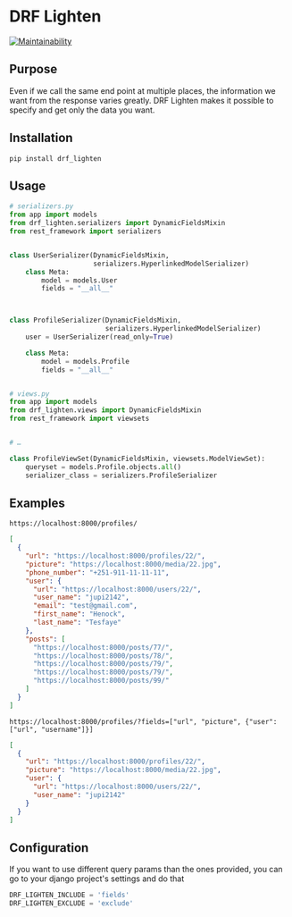 # DRF Lighten
[![Maintainability](https://api.codeclimate.com/v1/badges/fb7592cf34907b7cb8d8/maintainability)](https://codeclimate.com/github/jupi2142/drf_lighten/maintainability)

## Purpose
Even if we call the same end point at multiple places, the information we want
from the response varies greatly. DRF Lighten makes it possible to specify and
get only the data you want.


## Installation
`pip install drf_lighten`


## Usage
```python
# serializers.py
from app import models
from drf_lighten.serializers import DynamicFieldsMixin
from rest_framework import serializers


class UserSerializer(DynamicFieldsMixin,
                     serializers.HyperlinkedModelSerializer)
    class Meta:
        model = models.User
        fields = "__all__"



class ProfileSerializer(DynamicFieldsMixin,
                        serializers.HyperlinkedModelSerializer)
    user = UserSerializer(read_only=True)

    class Meta:
        model = models.Profile
        fields = "__all__"


# views.py
from app import models
from drf_lighten.views import DynamicFieldsMixin
from rest_framework import viewsets


# …

class ProfileViewSet(DynamicFieldsMixin, viewsets.ModelViewSet):
    queryset = models.Profile.objects.all()
    serializer_class = serializers.ProfileSerializer

```

## Examples
`https://localhost:8000/profiles/`
```json
[
  {
    "url": "https://localhost:8000/profiles/22/",
    "picture": "https://localhost:8000/media/22.jpg",
    "phone_number": "+251-911-11-11-11",
    "user": {
      "url": "https://localhost:8000/users/22/",
      "user_name": "jupi2142",
      "email": "test@gmail.com",
      "first_name": "Henock",
      "last_name": "Tesfaye"
    },
    "posts": [
      "https://localhost:8000/posts/77/",
      "https://localhost:8000/posts/78/",
      "https://localhost:8000/posts/79/",
      "https://localhost:8000/posts/79/",
      "https://localhost:8000/posts/99/"
    ]
  }
]
```

`https://localhost:8000/profiles/?fields=["url", "picture", {"user": ["url", "username"]}]`
```json
[
  {
    "url": "https://localhost:8000/profiles/22/",
    "picture": "https://localhost:8000/media/22.jpg",
    "user": {
      "url": "https://localhost:8000/users/22/",
      "user_name": "jupi2142"
    }
  }
]
```


## Configuration
If you want to use different query params than the ones provided, you can go to your django project's settings and do that

```python
DRF_LIGHTEN_INCLUDE = 'fields'
DRF_LIGHTEN_EXCLUDE = 'exclude'
```
